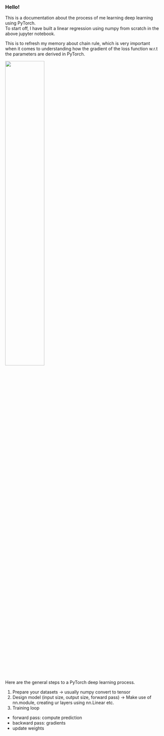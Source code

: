 ### Hello!
This is a documentation about the process of me learning deep learning using PyTorch.<BR>
To start off, I have built a linear regression using numpy from scratch in the above jupyter notebook. <BR>

This is to refresh my memory about chain rule, which is very important when it comes to understanding how the gradient of the loss function w.r.t the parameters are derived in PyTorch. 

<img src="https://github.com/chingjie98/PyTorch/assets/35895182/2fefe152-d9d0-4b16-ad0d-dfffd9d94b7f" width=50% height=50%><br><br>

Here are the general steps to a PyTorch deep learning process. <br>
1) Prepare your datasets -> usually numpy convert to tensor
2) Design model (input size, output size, forward pass) -> Make use of nn.module, creating ur layers using nn.Linear etc.
3) Training loop
- forward pass: compute prediction
- backward pass: gradients
- update weights

